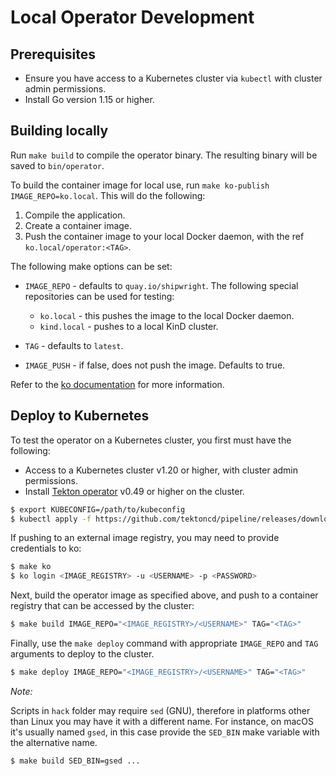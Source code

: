 # Local Operator Development

## Prerequisites

* Ensure you have access to a Kubernetes cluster via `kubectl` with cluster admin permissions.
* Install Go version 1.15 or higher.

## Building locally

Run `make build` to compile the operator binary.
The resulting binary will be saved to `bin/operator`.

To build the container image for local use, run `make ko-publish IMAGE_REPO=ko.local`.
This will do the following:

1. Compile the application.
2. Create a container image.
3. Push the container image to your local Docker daemon, with the ref `ko.local/operator:<TAG>`.

The following make options can be set:

* `IMAGE_REPO` - defaults to `quay.io/shipwright`.
  The following special repositories can be used for testing:

  * `ko.local` - this pushes the image to the local Docker daemon.
  * `kind.local` - pushes to a local KinD cluster.

* `TAG` - defaults to `latest`.
* `IMAGE_PUSH` - if false, does not push the image. Defaults to true.

Refer to the [ko documentation](https://github.com/google/ko#local-publishing-options) for more information.

## Deploy to Kubernetes

To test the operator on a Kubernetes cluster, you first must have the following:

* Access to a Kubernetes cluster v1.20 or higher, with cluster admin permissions.
* Install [Tekton operator](https://github.com/tektoncd/operator) v0.49 or higher on the cluster.

```bash
$ export KUBECONFIG=/path/to/kubeconfig
$ kubectl apply -f https://github.com/tektoncd/pipeline/releases/download/v0.21.0/release.notags.yaml
```

If pushing to an external image registry, you may need to provide credentials to ko:

```bash
$ make ko
$ ko login <IMAGE_REGISTRY> -u <USERNAME> -p <PASSWORD>
```

Next, build the operator image as specified above, and push to a container registry that can be accessed by the cluster:

```bash
$ make build IMAGE_REPO="<IMAGE_REGISTRY>/<USERNAME>" TAG="<TAG>"
```

Finally, use the `make deploy` command with appropriate `IMAGE_REPO` and `TAG` arguments to deploy to the cluster.

```bash
$ make deploy IMAGE_REPO="<IMAGE_REGISTRY>/<USERNAME>" TAG="<TAG>"
```

_Note:_

Scripts in `hack` folder may require `sed` (GNU), therefore in platforms other than Linux you may have it with a different name. For instance, on macOS it's usually named `gsed`, in this case provide the `SED_BIN` make variable with the alternative name.

```bash
$ make build SED_BIN=gsed ...
```
